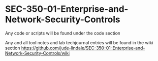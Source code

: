 # SEC-350-01-Enterprise-and-Network-Security-Controls
Any code or scripts will be found under the code section

Any and all tool notes and lab techjournal entries will be found in the wiki section https://github.com/jude-lindale/SEC-350-01-Enterprise-and-Network-Security-Controls/wiki
